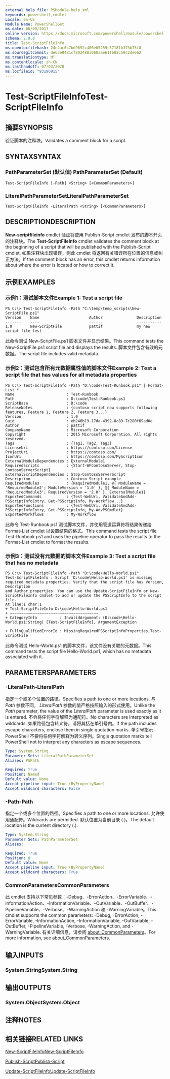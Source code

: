 ```yaml
---
external help file: PSModule-help.xml
keywords: powershell,cmdlet
Locale: en-US
Module Name: PowerShellGet
ms.date: 06/09/2017
online version: https://docs.microsoft.com/powershell/module/powershellget/test-scriptfileinfo?view=powershell-7&WT.mc_id=ps-gethelp
schema: 2.0.0
title: Test-ScriptFileInfo
ms.openlocfilehash: 24e2ac0c7bd9652c406e05259c57181b373b75f8
ms.sourcegitcommit: de63e9481cf8024883060aae61fb02c59c2de662
ms.translationtype: MT
ms.contentlocale: zh-CN
ms.lasthandoff: 07/03/2020
ms.locfileid: "93196915"
---
```

# <span data-ttu-id="599c2-103">Test-ScriptFileInfo</span><span class="sxs-lookup"><span data-stu-id="599c2-103">Test-ScriptFileInfo</span></span>

## <span data-ttu-id="599c2-104">摘要</span><span class="sxs-lookup"><span data-stu-id="599c2-104">SYNOPSIS</span></span>
<span data-ttu-id="599c2-105">验证脚本的注释块。</span><span class="sxs-lookup"><span data-stu-id="599c2-105">Validates a comment block for a script.</span></span>

## <span data-ttu-id="599c2-106">SYNTAX</span><span class="sxs-lookup"><span data-stu-id="599c2-106">SYNTAX</span></span>

### <span data-ttu-id="599c2-107">PathParameterSet (默认值) </span><span class="sxs-lookup"><span data-stu-id="599c2-107">PathParameterSet (Default)</span></span>

```
Test-ScriptFileInfo [-Path] <String> [<CommonParameters>]
```

### <span data-ttu-id="599c2-108">LiteralPathParameterSet</span><span class="sxs-lookup"><span data-stu-id="599c2-108">LiteralPathParameterSet</span></span>

```
Test-ScriptFileInfo -LiteralPath <String> [<CommonParameters>]
```

## <span data-ttu-id="599c2-109">DESCRIPTION</span><span class="sxs-lookup"><span data-stu-id="599c2-109">DESCRIPTION</span></span>

<span data-ttu-id="599c2-110">**New-scriptfileinfo** cmdlet 验证将使用 Publish-Script cmdlet 发布的脚本开头的注释块。</span><span class="sxs-lookup"><span data-stu-id="599c2-110">The **Test-ScriptFileInfo** cmdlet validates the comment block at the beginning of a script that will be published with the Publish-Script cmdlet.</span></span>
<span data-ttu-id="599c2-111">如果注释块出现错误，则此 cmdlet 将返回有关错误所在位置的信息或纠正方法。</span><span class="sxs-lookup"><span data-stu-id="599c2-111">If the comment block has an error, this cmdlet returns information about where the error is located or how to correct it.</span></span>

## <span data-ttu-id="599c2-112">示例</span><span class="sxs-lookup"><span data-stu-id="599c2-112">EXAMPLES</span></span>

### <span data-ttu-id="599c2-113">示例1：测试脚本文件</span><span class="sxs-lookup"><span data-stu-id="599c2-113">Example 1: Test a script file</span></span>

```
PS C:\> Test-ScriptFileInfo -Path "C:\temp\temp_scripts\New-ScriptFile.ps1"
Version    Name                      Author               Description
-------    ----                      ------               -----------
1.0        New-ScriptFile            pattif               my new script file test
```

<span data-ttu-id="599c2-114">此命令测试 New-ScriptFile.ps1 脚本文件并显示结果。</span><span class="sxs-lookup"><span data-stu-id="599c2-114">This command tests the New-ScriptFile.ps1 script file and displays the results.</span></span>
<span data-ttu-id="599c2-115">脚本文件包含有效的元数据。</span><span class="sxs-lookup"><span data-stu-id="599c2-115">The script file includes valid metadata.</span></span>

### <span data-ttu-id="599c2-116">示例2：测试包含所有元数据属性值的脚本文件</span><span class="sxs-lookup"><span data-stu-id="599c2-116">Example 2: Test a script file that has values for all metadata properties</span></span>

```
PS C:\> Test-ScriptFileInfo -Path "D:\code\Test-Runbook.ps1" | Format-List *
Name                       : Test-Runbook
Path                       : D:\code\Test-Runbook.ps1
ScriptBase                 : D:\code
ReleaseNotes               : {contoso script now supports following features, Feature 1, Feature 2, Feature 3...}
Version                    : 1.0
Guid                       : eb246b19-17da-4392-8c89-7c280f69ad0e
Author                     : pattif
CompanyName                : Microsoft Corporation
Copyright                  : 2015 Microsoft Corporation. All rights reserved.
Tags                       : {Tag1, Tag2, Tag3}
LicenseUri                 : https://contoso.com/License
ProjectUri                 : https://contoso.com/
IconUri                    : https://contoso.com/MyScriptIcon
ExternalModuleDependencies : ExternalModule1
RequiredScripts            : {Start-WFContosoServer, Stop-ContosoServerScript}
ExternalScriptDependencies : Stop-ContosoServerScript
Description                : Contoso Script example
RequiredModules            : {RequiredModule1, @{ ModuleName = 'RequiredModule2'; ModuleVersion = '1.0' }, @{ ModuleName = 'RequiredModule3'; RequiredVersion = '2.0' }, ExternalModule1}
ExportedCommands           : {Test-WebUri, ValidateAndAdd-PSScriptInfoEntry, Get-PSScriptInfo, My-Workflow...}
ExportedFunctions          : {Test-WebUri, ValidateAndAdd-PSScriptInfoEntry, Get-PSScriptInfo, My-AdvPSCmdlet}
ExportedWorkflows          : My-Workflow
```

<span data-ttu-id="599c2-117">此命令 Test-Runbook.ps1 测试脚本文件，并使用管道运算符将结果传递给 Format-List cmdlet 以设置结果的格式。</span><span class="sxs-lookup"><span data-stu-id="599c2-117">This command tests the script file Test-Runbook.ps1 and uses the pipeline operator to pass the results to the Format-List cmdlet to format the results.</span></span>

### <span data-ttu-id="599c2-118">示例3：测试没有元数据的脚本文件</span><span class="sxs-lookup"><span data-stu-id="599c2-118">Example 3: Test a script file that has no metadata</span></span>

```
PS C:\> Test-ScriptFileInfo -Path "D:\code\Hello-World.ps1"
Test-ScriptFileInfo : Script 'D:\code\Hello-World.ps1' is missing required metadata properties. Verify that the script file has Version, Description
and Author properties. You can use the Update-ScriptFileInfo or New-ScriptFileInfo cmdlet to add or update the PSScriptInfo to the script file.
At line:1 char:1
+ Test-ScriptFileInfo D:\code\Hello-World.ps1
+ ~~~~~~~~~~~~~~~~~~~~~~~~~~~~~~~~~~~~~~~
+ CategoryInfo          : InvalidArgument: (D:\code\Hello-World.ps1:String) [Test-ScriptFileInfo], ArgumentException

+ FullyQualifiedErrorId : MissingRequiredPSScriptInfoProperties,Test-ScriptFile
```

<span data-ttu-id="599c2-119">此命令测试 Hello-World.ps1 的脚本文件，该文件没有关联的元数据。</span><span class="sxs-lookup"><span data-stu-id="599c2-119">This command tests the script file Hello-World.ps1, which has no metadata associated with it.</span></span>

## <span data-ttu-id="599c2-120">PARAMETERS</span><span class="sxs-lookup"><span data-stu-id="599c2-120">PARAMETERS</span></span>

### <span data-ttu-id="599c2-121">-LiteralPath</span><span class="sxs-lookup"><span data-stu-id="599c2-121">-LiteralPath</span></span>

<span data-ttu-id="599c2-122">指定一个或多个位置的路径。</span><span class="sxs-lookup"><span data-stu-id="599c2-122">Specifies a path to one or more locations.</span></span>
<span data-ttu-id="599c2-123">与 *Path* 参数不同， *LiteralPath* 参数的值严格按照输入的形式使用。</span><span class="sxs-lookup"><span data-stu-id="599c2-123">Unlike the *Path* parameter, the value of the *LiteralPath* parameter is used exactly as it is entered.</span></span>
<span data-ttu-id="599c2-124">不会将任何字符解释为通配符。</span><span class="sxs-lookup"><span data-stu-id="599c2-124">No characters are interpreted as wildcards.</span></span>
<span data-ttu-id="599c2-125">如果路径包含转义符，请将其括在单引号内。</span><span class="sxs-lookup"><span data-stu-id="599c2-125">If the path includes escape characters, enclose them in single quotation marks.</span></span>
<span data-ttu-id="599c2-126">单引号指示 PowerShell 不要将任何字符解释为转义序列。</span><span class="sxs-lookup"><span data-stu-id="599c2-126">Single quotation marks tell PowerShell not to interpret any characters as escape sequences.</span></span>

```yaml
Type: System.String
Parameter Sets: LiteralPathParameterSet
Aliases: PSPath

Required: True
Position: Named
Default value: None
Accept pipeline input: True (ByPropertyName)
Accept wildcard characters: False
```

### <span data-ttu-id="599c2-127">-Path</span><span class="sxs-lookup"><span data-stu-id="599c2-127">-Path</span></span>

<span data-ttu-id="599c2-128">指定一个或多个位置的路径。</span><span class="sxs-lookup"><span data-stu-id="599c2-128">Specifies a path to one or more locations.</span></span>
<span data-ttu-id="599c2-129">允许使用通配符。</span><span class="sxs-lookup"><span data-stu-id="599c2-129">Wildcards are permitted.</span></span>
<span data-ttu-id="599c2-130">默认位置为当前目录 (.)。</span><span class="sxs-lookup"><span data-stu-id="599c2-130">The default location is the current directory (.).</span></span>

```yaml
Type: System.String
Parameter Sets: PathParameterSet
Aliases:

Required: True
Position: 0
Default value: None
Accept pipeline input: True (ByPropertyName)
Accept wildcard characters: True
```

### <span data-ttu-id="599c2-131">CommonParameters</span><span class="sxs-lookup"><span data-stu-id="599c2-131">CommonParameters</span></span>

<span data-ttu-id="599c2-132">此 cmdlet 支持以下常见参数：-Debug、-ErrorAction、-ErrorVariable、-InformationAction、-InformationVariable、-OutVariable、-OutBuffer、-PipelineVariable、-Verbose、-WarningAction 和 -WarningVariable。</span><span class="sxs-lookup"><span data-stu-id="599c2-132">This cmdlet supports the common parameters: -Debug, -ErrorAction, -ErrorVariable, -InformationAction, -InformationVariable, -OutVariable, -OutBuffer, -PipelineVariable, -Verbose, -WarningAction, and -WarningVariable.</span></span> <span data-ttu-id="599c2-133">有关详细信息，请参阅 [about_CommonParameters](https://go.microsoft.com/fwlink/?LinkID=113216)。</span><span class="sxs-lookup"><span data-stu-id="599c2-133">For more information, see [about_CommonParameters](https://go.microsoft.com/fwlink/?LinkID=113216).</span></span>

## <span data-ttu-id="599c2-134">输入</span><span class="sxs-lookup"><span data-stu-id="599c2-134">INPUTS</span></span>

### <span data-ttu-id="599c2-135">System.String</span><span class="sxs-lookup"><span data-stu-id="599c2-135">System.String</span></span>

## <span data-ttu-id="599c2-136">输出</span><span class="sxs-lookup"><span data-stu-id="599c2-136">OUTPUTS</span></span>

### <span data-ttu-id="599c2-137">System.Object</span><span class="sxs-lookup"><span data-stu-id="599c2-137">System.Object</span></span>

## <span data-ttu-id="599c2-138">注释</span><span class="sxs-lookup"><span data-stu-id="599c2-138">NOTES</span></span>

## <span data-ttu-id="599c2-139">相关链接</span><span class="sxs-lookup"><span data-stu-id="599c2-139">RELATED LINKS</span></span>

[<span data-ttu-id="599c2-140">New-ScriptFileInfo</span><span class="sxs-lookup"><span data-stu-id="599c2-140">New-ScriptFileInfo</span></span>](New-ScriptFileInfo.md)

[<span data-ttu-id="599c2-141">Publish-Script</span><span class="sxs-lookup"><span data-stu-id="599c2-141">Publish-Script</span></span>](Publish-Script.md)

[<span data-ttu-id="599c2-142">Update-ScriptFileInfo</span><span class="sxs-lookup"><span data-stu-id="599c2-142">Update-ScriptFileInfo</span></span>](Update-ScriptFileInfo.md)
